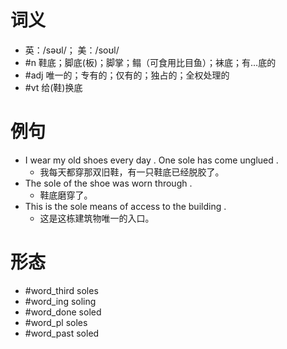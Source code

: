 # 词义
- 英：/səʊl/； 美：/soʊl/
- #n 鞋底；脚底(板)；脚掌；鳎（可食用比目鱼）；袜底；有…底的
- #adj 唯一的；专有的；仅有的；独占的；全权处理的
- #vt 给(鞋)换底
# 例句
- I wear my old shoes every day . One sole has come unglued .
	- 我每天都穿那双旧鞋，有一只鞋底已经脱胶了。
- The sole of the shoe was worn through .
	- 鞋底磨穿了。
- This is the sole means of access to the building .
	- 这是这栋建筑物唯一的入口。
# 形态
- #word_third soles
- #word_ing soling
- #word_done soled
- #word_pl soles
- #word_past soled
